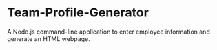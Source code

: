 # Team-Profile-Generator
A Node.js command-line application to enter employee information and generate an HTML webpage. 
